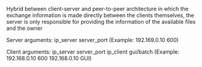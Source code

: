 Hybrid between client-server and peer-to-peer architecture in which the exchange information is made directly between the clients themselves, the server is only responsible for providing the information of the available files and the owner

Server arguments: ip_server server_port  (Example: 192.169.0.10 600)

Client arguments: ip_server server_port ip_client gui/batch  (Example: 192.168.0.10 600 192.168.0.10 GUI)

 

